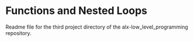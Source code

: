 # Functions and Nested Loops
Readme file for the third project directory of the alx-low_level_programming repository.
